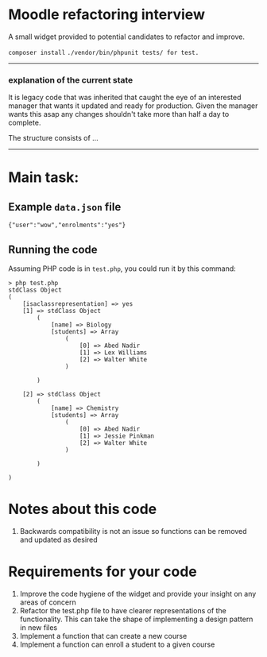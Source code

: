 # Moodle refactoring interview 

A small widget provided to potential candidates to refactor and improve.

```composer install```
```./vendor/bin/phpunit tests/ for test. ```

---

### explanation of the current state
It is legacy code that was inherited that caught the eye of an interested manager that wants it updated and ready for production.
Given the manager wants this asap any changes shouldn't take more than half a day to complete.

The structure consists of ...

---
# Main task:
## Example `data.json` file

```
{"user":"wow","enrolments":"yes"}

```

## Running the code

Assuming PHP code is in `test.php`, you could run it by this command:
```
> php test.php 
stdClass Object
(
    [isaclassrepresentation] => yes
    [1] => stdClass Object
        (
            [name] => Biology
            [students] => Array
                (
                    [0] => Abed Nadir
                    [1] => Lex Williams
                    [2] => Walter White
                )

        )

    [2] => stdClass Object
        (
            [name] => Chemistry
            [students] => Array
                (
                    [0] => Abed Nadir
                    [1] => Jessie Pinkman
                    [2] => Walter White
                )

        )

)

```

# Notes about this code

1. Backwards compatibility is not an issue so functions can be removed and updated as desired

# Requirements for your code

1. Improve the code hygiene of the widget and provide your insight on any areas of concern
1. Refactor the test.php file to have clearer representations of the functionality. This can take the shape of implementing a design pattern in new files
1. Implement a function that can create a new course
1. Implement a function can enroll a student to a given course
